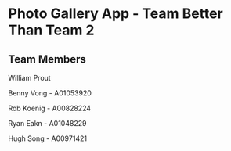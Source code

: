# Photo Gallery App - Team Better Than Team 2

## Team Members

William Prout

Benny Vong - A01053920

Rob Koenig - A00828224

Ryan Eakn - A01048229

Hugh Song - A00971421

